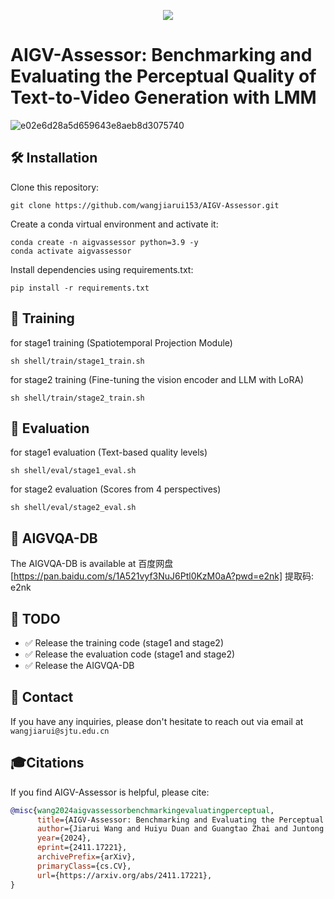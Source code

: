 <div align="center">
  
<a href="https://arxiv.org/abs/2411.17221"><img src="https://img.shields.io/badge/Arxiv-2411:03795-red"></a>
  
</div>
<div>

  <h1>AIGV-Assessor: Benchmarking and Evaluating the Perceptual Quality of Text-to-Video Generation with LMM</h1> 
</div>

<img width="width: 80%" alt="e02e6d28a5d659643e8aeb8d3075740" src="https://github.com/user-attachments/assets/8931d647-7837-4aeb-8c5b-fa077383a48c">

## 🛠️ Installation

Clone this repository:
```
git clone https://github.com/wangjiarui153/AIGV-Assessor.git
```
Create a conda virtual environment and activate it:
```
conda create -n aigvassessor python=3.9 -y
conda activate aigvassessor
```
Install dependencies using requirements.txt:
```
pip install -r requirements.txt
```

## 🌈 Training

for stage1 training (Spatiotemporal Projection Module)

```
sh shell/train/stage1_train.sh
```
for stage2 training (Fine-tuning the vision encoder and LLM with LoRA)

```
sh shell/train/stage2_train.sh
```
## 🌈 Evaluation

for stage1 evaluation (Text-based quality levels)

```
sh shell/eval/stage1_eval.sh
```
for stage2 evaluation (Scores from 4 perspectives)

```
sh shell/eval/stage2_eval.sh
```
## 🌈 AIGVQA-DB
The AIGVQA-DB is available at 百度网盘 [https://pan.baidu.com/s/1A521vyf3NuJ6Ptl0KzM0aA?pwd=e2nk] 提取码: e2nk 

## 📌 TODO
- ✅ Release the training code (stage1 and stage2)
- ✅ Release the evaluation code (stage1 and stage2)
- ✅ Release the AIGVQA-DB


## 📧 Contact
If you have any inquiries, please don't hesitate to reach out via email at `wangjiarui@sjtu.edu.cn`

## 🎓Citations

If you find AIGV-Assessor is helpful, please cite:

```bibtex
@misc{wang2024aigvassessorbenchmarkingevaluatingperceptual,
      title={AIGV-Assessor: Benchmarking and Evaluating the Perceptual Quality of Text-to-Video Generation with LMM}, 
      author={Jiarui Wang and Huiyu Duan and Guangtao Zhai and Juntong Wang and Xiongkuo Min},
      year={2024},
      eprint={2411.17221},
      archivePrefix={arXiv},
      primaryClass={cs.CV},
      url={https://arxiv.org/abs/2411.17221}, 
}
```
